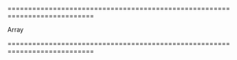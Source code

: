 ===========================================================================
<!--type-->Array<any><!--/type-->
===========================================================================

<!--shortDescription-->

<!--/shortDescription-->

<!--fullDescription-->

<!--/fullDescription-->